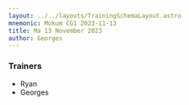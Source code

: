 ```yaml
---
layout: ../../layouts/TrainingSchemaLayout.astro
mnemonic: Mokum CG1 2023-11-13
title: Ma 13 November 2023
author: Georges
---
```

### Trainers
- Ryan
- Georges

